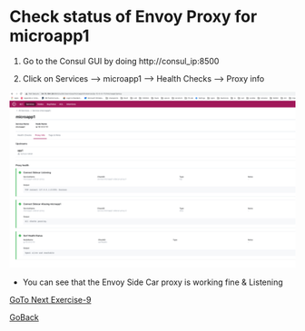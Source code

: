 #  Check status of Envoy Proxy for microapp1


1. Go to the Consul GUI by doing http://consul_ip:8500

2. Click on Services –> microapp1 –> Health Checks –> Proxy info

 ![alt text](../../../../../../../../images/proxyinfo.png)

- You can see that the Envoy Side Car proxy is working fine & Listening


[GoTo Next Exercise-9](9-ex)

[GoBack](../README.md)
